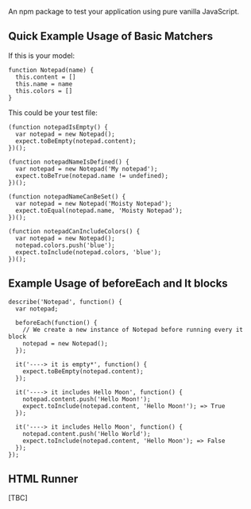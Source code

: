 An npm package to test your application using pure vanilla JavaScript.

Quick Example Usage of Basic Matchers
--------

If this is your model:
```
function Notepad(name) {
  this.content = []
  this.name = name
  this.colors = []
}
```

This could be your test file:
```
(function notepadIsEmpty() {
  var notepad = new Notepad();
  expect.toBeEmpty(notepad.content);
})();

(function notepadNameIsDefined() {
  var notepad = new Notepad('My notepad');
  expect.toBeTrue(notepad.name != undefined);
})();

(function notepadNameCanBeSet() {
  var notepad = new Notepad('Moisty Notepad');
  expect.toEqual(notepad.name, 'Moisty Notepad');
})();

(function notepadCanIncludeColors() {
  var notepad = new Notepad();
  notepad.colors.push('blue');
  expect.toInclude(notepad.colors, 'blue');
})();
```

Example Usage of beforeEach and It blocks
--------

```
describe('Notepad', function() {
  var notepad;

  beforeEach(function() {
    // We create a new instance of Notepad before running every it block
    notepad = new Notepad();
  });

  it('----> it is empty*', function() {
    expect.toBeEmpty(notepad.content);
  });

  it('----> it includes Hello Moon', function() {
    notepad.content.push('Hello Moon!');
    expect.toInclude(notepad.content, 'Hello Moon!'); => True
  });

  it('----> it includes Hello Moon', function() {
    notepad.content.push('Hello World');
    expect.toInclude(notepad.content, 'Hello Moon'); => False
  });
});
```

HTML Runner
------
[TBC]